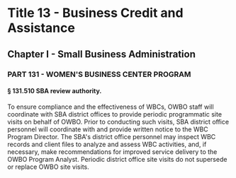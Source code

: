 
# Title 13 - Business Credit and Assistance
## Chapter I - Small Business Administration
### PART 131 - WOMEN'S BUSINESS CENTER PROGRAM
#### § 131.510 SBA review authority.

To ensure compliance and the effectiveness of WBCs, OWBO staff will coordinate with SBA district offices to provide periodic programmatic site visits on behalf of OWBO. Prior to conducting such visits, SBA district office personnel will coordinate with and provide written notice to the WBC Program Director. The SBA's district office personnel may inspect WBC records and client files to analyze and assess WBC activities, and, if necessary, make recommendations for improved service delivery to the OWBO Program Analyst. Periodic district office site visits do not supersede or replace OWBO site visits.
